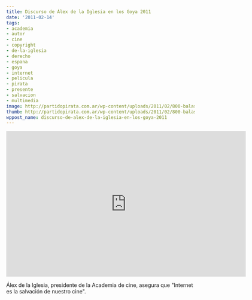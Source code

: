 ```yaml
---
title: Discurso de Álex de la Iglesia en los Goya 2011
date: '2011-02-14'
tags:
- academia
- autor
- cine
- copyright
- de-la-iglesia
- derecho
- espana
- goya
- internet
- pelicula
- pirata
- presente
- salvacion
- multimedia
image: http://partidopirata.com.ar/wp-content/uploads/2011/02/800-balas-alex-de-la-iglesia1.gif
thumb: http://partidopirata.com.ar/wp-content/uploads/2011/02/800-balas-alex-de-la-iglesia1.gif
wppost_name: discurso-de-alex-de-la-iglesia-en-los-goya-2011
---
```


<iframe title="YouTube video player" src="http://www.youtube.com/embed/HjAg4pWxW0A" frameborder="0" width="640" height="390"></iframe>

Álex de la Iglesia, presidente de la Academia de cine, asegura que "Internet es la salvación de nuestro cine".
